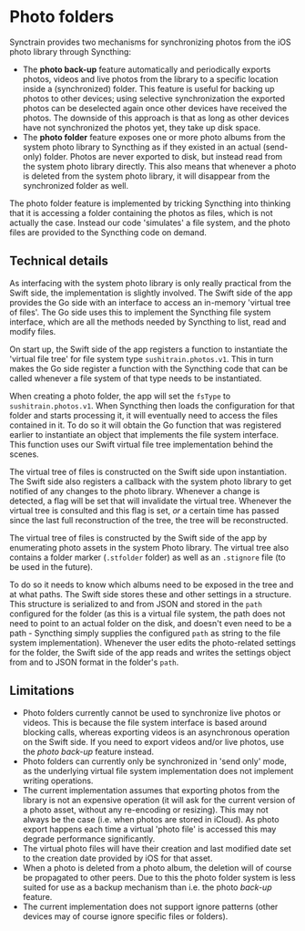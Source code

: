 # Photo folders

Synctrain provides two mechanisms for synchronizing photos from the iOS photo library through Syncthing:

- The **photo back-up** feature automatically and periodically exports photos, videos and live photos from the library to
  a specific location inside a (synchronized) folder. This feature is useful for backing up photos to other devices; using
  selective synchronization the exported photos can be deselected again once other devices have received the photos. The
  downside of this approach is that as long as other devices have not synchronized the photos yet, they take up disk space.
- The **photo folder** feature exposes one or more photo albums from the system photo library to Syncthing as if they
  existed in an actual (send-only) folder. Photos are never exported to disk, but instead read from the system photo library
  directly. This also means that whenever a photo is deleted from the system photo library, it will disappear from the
  synchronized folder as well.

The photo folder feature is implemented by tricking Syncthing into thinking that it is accessing a folder containing
the photos as files, which is not actually the case. Instead our code 'simulates' a file system, and the photo files are
provided to the Syncthing code on demand.

## Technical details

As interfacing with the system photo library is only really practical from the Swift side, the implementation is slightly
involved. The Swift side of the app provides the Go side with an interface to access an in-memory 'virtual tree of files'.
The Go side uses this to implement the Syncthing file system interface, which are all the methods needed by Syncthing to
list, read and modify files.

On start up, the Swift side of the app registers a function to instantiate the 'virtual file tree' for file system type
`sushitrain.photos.v1`. This in turn makes the Go side register a function with the Syncthing code that can be called
whenever a file system of that type needs to be instantiated.

When creating a photo folder, the app will set the `fsType` to `sushitrain.photos.v1`. When Syncthing then loads the
configuration for that folder and starts processing it, it will eventually need to access the files contained in it. To
do so it will obtain the Go function that was registered earlier to instantiate an object that implements the file system
interface. This function uses our Swift virtual file tree implementation behind the scenes.

The virtual tree of files is constructed on the Swift side upon instantiation. The Swift side also registers a callback
with the system photo library to get notified of any changes to the photo library. Whenever a change is detected, a flag
will be set that will invalidate the virtual tree. Whenever the virtual tree is consulted and this flag is set, _or_ a
certain time has passed since the last full reconstruction of the tree, the tree will be reconstructed.

The virtual tree of files is constructed by the Swift side of the app by enumerating photo assets in the system Photo
library. The virtual tree also contains a folder marker (`.stfolder` folder) as well as an `.stignore` file (to be used
in the future).

To do so it needs to know which albums need to be exposed in the tree and at what paths. The Swift side stores
these and other settings in a structure. This structure is serialized to and from JSON and stored in the `path` configured
for the folder (as this is a virtual file system, the path does not need to point to an actual folder on the disk, and
doesn't even need to be a path - Syncthing simply supplies the configured `path` as string to the file system implementation).
Whenever the user edits the photo-related settings for the folder, the Swift side of the app reads and writes the settings
object from and to JSON format in the folder's `path`.

## Limitations

- Photo folders currently cannot be used to synchronize live photos or videos. This is because the file system interface
  is based around blocking calls, whereas exporting videos is an asynchronous operation on the Swift side. If you need to
  export videos and/or live photos, use the _photo back-up_ feature instead.
- Photo folders can currently only be synchronized in 'send only' mode, as the underlying virtual file system implementation
  does not implement writing operations.
- The current implementation assumes that exporting photos from the library is not an expensive operation (it will ask for
  the current version of a photo asset, without any re-encoding or resizing). This may not always be the case (i.e. when
  photos are stored in iCloud). As photo export happens each time a virtual 'photo file' is accessed this may degrade
  performance significantly.
- The virtual photo files will have their creation and last modified date set to the creation date provided by iOS for that
  asset.
- When a photo is deleted from a photo album, the deletion will of course be propagated to other peers. Due to this the
  photo folder system is less suited for use as a backup mechanism than i.e. the photo _back-up_ feature.
- The current implementation does not support ignore patterns (other devices may of course ignore specific files or folders).
